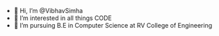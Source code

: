 - 👋 Hi, I’m @VibhavSimha
- 👀 I’m interested in all things CODE
- 🌱 I’m pursuing B.E in Computer Science at RV College of Engineering


<!---
VibhavSimha/VibhavSimha is a ✨ special ✨ repository because its `README.md` (this file) appears on your GitHub profile.
You can click the Preview link to take a look at your changes.
--->
